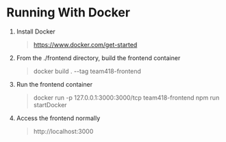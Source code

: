 # Running With Docker
1. Install Docker
    >https://www.docker.com/get-started
2. From the ./frontend directory, build the frontend container
    >docker build . --tag team418-frontend
3. Run the frontend container
    >docker run -p 127.0.0.1:3000:3000/tcp team418-frontend npm run startDocker
4. Access the frontend normally
    >http://localhost:3000
